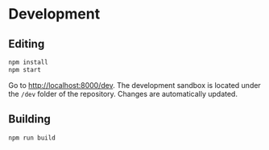 # Development

## Editing
```bash
npm install
npm start
```
Go to [http://localhost:8000/dev](http://localhost:8080/dev). The development sandbox is located under the `/dev` folder of the repository. Changes are automatically updated.

## Building
```bash
npm run build
```
